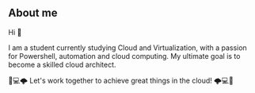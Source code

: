 ## About me

Hi 👋

I am a student currently studying Cloud and Virtualization, with a passion for Powershell, automation and cloud computing. My ultimate goal is to become a skilled cloud architect.


🚀💻🌩️ Let's work together to achieve great things in the cloud! 🌩️💻🚀
